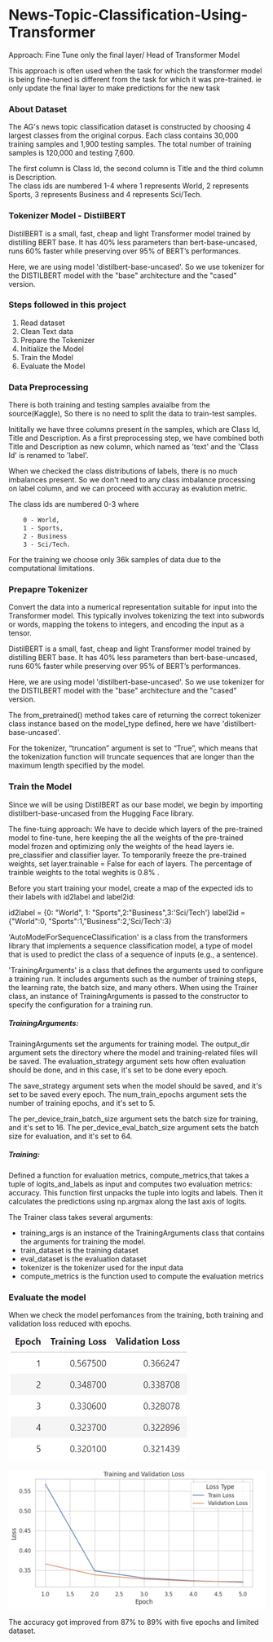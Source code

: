 # News-Topic-Classification-Using-Transformer

Approach: Fine Tune only the final layer/ Head of Transformer Model

This approach is often used when the task for which the transformer model is being fine-tuned is different from the task for which it was pre-trained. ie only update the final layer to make predictions for the new task

### About Dataset

The AG's news topic classification dataset is constructed by choosing 4 largest classes from the original corpus. 
Each class contains 30,000 training samples and 1,900 testing samples. The total number of training samples is 120,000 and testing 7,600.

The first column is Class Id, the second column is Title and the third column is Description. \
The class ids are numbered 1-4 where 1 represents World, 2 represents Sports, 3 represents Business and 4 represents Sci/Tech.

### Tokenizer Model - DistilBERT

DistilBERT is a small, fast, cheap and light Transformer model trained by distilling BERT base. It has 40% less parameters than bert-base-uncased, runs 60% faster while preserving over 95% of BERT’s performances.

Here, we are using model 'distilbert-base-uncased'. So we use tokenizer for the DISTILBERT model with the "base" architecture and the "cased" version.


### Steps followed in this project

1. Read dataset
2. Clean Text data
3. Prepare the Tokenizer
4. Initialize the Model
5. Train the Model
6. Evaluate the Model

### Data Preprocessing

There is both training and testing samples avaialbe from the source(Kaggle), So there is no need to split the data to train-test samples. 

Inititally we have three columns present in the samples, which are Class Id, Title and Description. As a first preprocessing step, we have combined both Title and Description as new column, which named as 'text' and the 'Class Id' is renamed to 'label'.

When we checked the class distributions of labels, there is no much imbalances present. So we don't need to any class imbalance processing on label column, and we can proceed with accuray as evalution metric.

The class ids are numbered 0-3 where

        0 - World,
        1 - Sports,
        2 - Business
        3 - Sci/Tech.

For the training we choose only 36k samples of data due to the computational limitations.  
 
### Prepapre Tokenizer

Convert the data into a numerical representation suitable for input into the Transformer model. This typically involves tokenizing the text into subwords or words, mapping the tokens to integers, and encoding the input as a tensor.

DistilBERT is a small, fast, cheap and light Transformer model trained by distilling BERT base. It has 40% less parameters than bert-base-uncased, runs 60% faster while preserving over 95% of BERT’s performances.

Here, we are using model 'distilbert-base-uncased'. So we use tokenizer for the DISTILBERT model with the "base" architecture and the "cased" version.

The from_pretrained() method takes care of returning the correct tokenizer class instance based on the model_type defined, here we have 'distilbert-base-uncased'. 

For the tokenizer, “truncation” argument is set to “True”, which means that the tokenization function will truncate sequences that are longer than the maximum length specified by the model.

### Train the Model

Since we will be using DistilBERT as our base model, we begin by importing distilbert-base-uncased from the Hugging Face library.

The fine-tuing approach: 
We have to decide which layers of the pre-trained model to fine-tune, here keeping the all the weights of the pre-trained model frozen and optimizing only the weights of the head layers ie. pre_classifier and classifier layer.  To temporarily freeze the pre-trained weights, set layer.trainable = False for each of layers. 
The percentage of trainble weights to the total weghits is 0.8% .

Before you start training your model, create a map of the expected ids to their labels with id2label and label2id:


id2label = {0: "World", 1: "Sports",2:"Business",3:'Sci/Tech'}
label2id = {"World":0, "Sports":1,"Business":2,'Sci/Tech':3}

'AutoModelForSequenceClassification' is a class from the transformers library that implements a sequence classification model, a type of model that is used to predict the class of a sequence of inputs (e.g., a sentence). 

'TrainingArguments' is a class that defines the arguments used to configure a training run. It includes arguments such as the number of training steps, the learning rate, the batch size, and many others. When using the Trainer class, an instance of TrainingArguments is passed to the constructor to specify the configuration for a training run.



##### TrainingArguments:

TrainingArguments set the arguments for training model. The output_dir argument sets the directory where the model and training-related files will be saved. The evaluation_strategy argument sets how often evaluation should be done, and in this case, it's set to be done every epoch.

The save_strategy argument sets when the model should be saved, and it's set to be saved every epoch. The num_train_epochs argument sets the number of training epochs, and it's set to 5. 

The per_device_train_batch_size argument sets the batch size for training, and it's set to 16. The per_device_eval_batch_size argument sets the batch size for evaluation, and it's set to 64.

##### Training:

Defined a function  for evaluation metrics, compute_metrics,that takes a tuple of logits_and_labels as input and computes two evaluation metrics: accuracy. This function first unpacks the tuple into logits and labels. Then it calculates the predictions using np.argmax along the last axis of logits.

The Trainer class takes several arguments:

* training_args is an instance of the TrainingArguments class that contains the arguments for training the model.
* train_dataset is the training dataset
* eval_dataset is the evaluation dataset
* tokenizer is the tokenizer used for the input data
* compute_metrics is the function used to compute the evaluation metrics


###  Evaluate the model

When we check the model perfomances from the training, both training and validation loss reduced with epochs. 

![alt text](image-1.png)

![alt text](image-2.png)

The accuracy got improved from 87% to 89% with five epochs and limited dataset.



